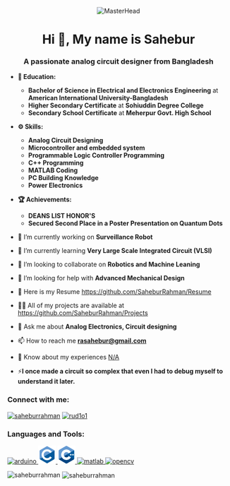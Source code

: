 <p align="center">
  <img src="https://img.freepik.com/free-photo/microchip-processor-wallpaper_1409-5914.jpg" alt="MasterHead" />
</p>

<h1 align="center">Hi 👋, My name is Sahebur</h1>
<h3 align="center">A passionate analog circuit designer from Bangladesh</h3>

- <b>📖 Education:</b>
  - <b>Bachelor of Science in Electrical and Electronics Engineering</b>
   at <b>American International University-Bangladesh</b>
  - <b>Higher Secondary Certificate</b>
   at <b>Sohiuddin Degree College</b>
  - <b>Secondary School Certificate</b>
   at <b>Meherpur Govt. High School</b>
- <b>⚙️ Skills:</b>
  - <b>Analog Circuit Designing</b>
  - <b>Microcontroller and embedded system</b>
  - <b>Programmable Logic Controller Programming</b>
  - <b>C++ Programming</b>
  - <b>MATLAB Coding</b>
  - <b>PC Building Knowledge</b>
  - <b>Power Electronics</b>

- <b>🏆 Achievements:</b>
  - <b>DEANS LIST HONOR'S</b>
  - <b>Secured Second Place in a Poster Presentation on Quantum Dots</b>
  
- 🔭 I’m currently working on **Surveillance Robot**

- 🌱 I’m currently learning **Very Large Scale Integrated Circuit (VLSI)**

- 👯 I’m looking to collaborate on **Robotics and Machine Leaning**

- 🤝 I’m looking for help with **Advanced Mechanical Design**

- 📑 Here is my Resume https://github.com/SaheburRahman/Resume

- 👨‍💻 All of my projects are available at https://github.com/SaheburRahman/Projects

- 💬 Ask me about **Analog Electronics, Circuit designing**

- 📫 How to reach me **rasahebur@gmail.com**

- 📄 Know about my experiences [N/A](N/A)

- ⚡**I once made a circuit so complex that even I had to debug myself to understand it later.**

<h3 align="left">Connect with me:</h3>
<p align="left">
<a href="https://linkedin.com/in/saheburrahman" target="blank"><img align="center" src="https://raw.githubusercontent.com/rahuldkjain/github-profile-readme-generator/master/src/images/icons/Social/linked-in-alt.svg" alt="saheburrahman" height="30" width="40" /></a>
<a href="https://discord.gg/rud1o1" target="blank"><img align="center" src="https://raw.githubusercontent.com/rahuldkjain/github-profile-readme-generator/master/src/images/icons/Social/discord.svg" alt="rud1o1" height="30" width="40" /></a>
</p>

<h3 align="left">Languages and Tools:</h3>
<p align="left"> <a href="https://www.arduino.cc/" target="_blank" rel="noreferrer"> <img src="https://cdn.worldvectorlogo.com/logos/arduino-1.svg" alt="arduino" width="40" height="40"/> </a> <a href="https://www.cprogramming.com/" target="_blank" rel="noreferrer"> <img src="https://raw.githubusercontent.com/devicons/devicon/master/icons/c/c-original.svg" alt="c" width="40" height="40"/> </a> <a href="https://www.w3schools.com/cpp/" target="_blank" rel="noreferrer"> <img src="https://raw.githubusercontent.com/devicons/devicon/master/icons/cplusplus/cplusplus-original.svg" alt="cplusplus" width="40" height="40"/> </a> <a href="https://www.mathworks.com/" target="_blank" rel="noreferrer"> <img src="https://upload.wikimedia.org/wikipedia/commons/2/21/Matlab_Logo.png" alt="matlab" width="40" height="40"/> </a> <a href="https://opencv.org/" target="_blank" rel="noreferrer"> <img src="https://www.vectorlogo.zone/logos/opencv/opencv-icon.svg" alt="opencv" width="40" height="40"/> </a> </p>

<p><img align="left" src="https://github-readme-stats.vercel.app/api/top-langs?username=saheburrahman&show_icons=true&locale=en&layout=compact" alt="saheburrahman" /></p>

<p>&nbsp;<img align="center" src="https://github-readme-stats.vercel.app/api?username=saheburrahman&show_icons=true&locale=en" alt="saheburrahman" /></p>
